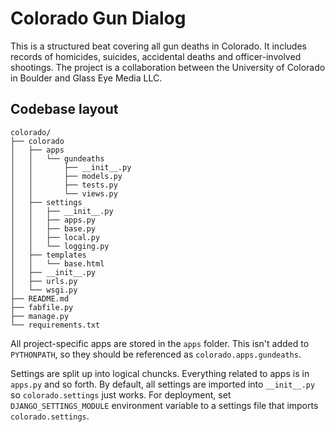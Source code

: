 Colorado Gun Dialog
===================

This is a structured beat covering all gun deaths in Colorado. It includes records of homicides, suicides, accidental deaths and officer-involved shootings. The project is a collaboration between the University of Colorado in Boulder and Glass Eye Media LLC.

Codebase layout
---------------

    colorado/
    ├── colorado
    │   ├── apps
    │   │   └── gundeaths
    │   │       ├── __init__.py
    │   │       ├── models.py
    │   │       ├── tests.py
    │   │       └── views.py
    │   ├── settings
    │   │   ├── __init__.py
    │   │   ├── apps.py
    │   │   ├── base.py
    │   │   ├── local.py
    │   │   └── logging.py
    │   ├── templates
    │   │   └── base.html
    │   ├── __init__.py
    │   ├── urls.py
    │   └── wsgi.py
    ├── README.md
    ├── fabfile.py
    ├── manage.py
    └── requirements.txt

All project-specific apps are stored in the `apps` folder. This isn't added to `PYTHONPATH`, so they should be referenced as `colorado.apps.gundeaths`.

Settings are split up into logical chuncks. Everything related to apps is in `apps.py` and so forth. By default, all settings are imported into `__init__.py` so `colorado.settings` just works. For deployment, set `DJANGO_SETTINGS_MODULE` environment variable to a settings file that imports `colorado.settings`.

